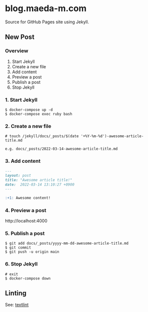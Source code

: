 # blog.maeda-m.com

Source for GitHub Pages site using Jekyll.

## New Post

### Overview

1. Start Jekyll
2. Create a new file
3. Add content
4. Preview a post
5. Publish a post
6. Stop Jekyll

### 1. Start Jekyll

```
$ docker-compose up -d
$ docker-compose exec ruby bash
```

### 2. Create a new file

```
# touch /jekyll/docs/_posts/$(date '+%Y-%m-%d')-awesome-article-title.md
```

`e.g. docs/_posts/2022-03-14-awesome-article-title.md`

### 3. Add content

```markdown
---
layout: post
title: "Awesome article title!"
date:  2022-03-14 13:10:27 +0900
---

:+1: Awesome content!

```

### 4. Preview a post

http://localhost:4000

### 5. Publish a post

```
$ git add docs/_posts/yyyy-mm-dd-awesome-article-title.md
$ git commit
$ git push -u origin main
```

### 6. Stop Jekyll

```
# exit
$ docker-compose down
```

## Linting

See: [textlint](https://github.com/textlint/textlint)
